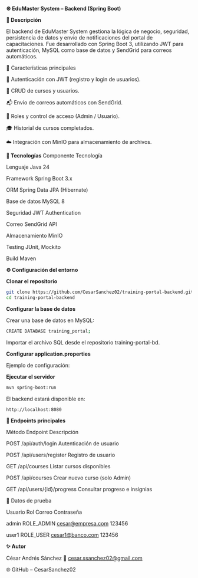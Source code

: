 **⚙️ EduMaster System – Backend (Spring Boot)**

**📘 Descripción**

El backend de EduMaster System gestiona la lógica de negocio, seguridad, persistencia de datos y envío de notificaciones del portal de capacitaciones.
Fue desarrollado con Spring Boot 3, utilizando JWT para autenticación, MySQL como base de datos y SendGrid para correos automáticos.

🧠 Características principales

🔐 Autenticación con JWT (registro y login de usuarios).

🧩 CRUD de cursos y usuarios.

📬 Envío de correos automáticos con SendGrid.

👥 Roles y control de acceso (Admin / Usuario).

🎓 Historial de cursos completados.

☁️ Integración con MinIO para almacenamiento de archivos.

**🧰 Tecnologías**
Componente	Tecnología

Lenguaje	Java 24

Framework	Spring Boot 3.x

ORM	Spring Data JPA (Hibernate)

Base de datos	MySQL 8

Seguridad	JWT Authentication

Correo	SendGrid API

Almacenamiento	MinIO

Testing	JUnit, Mockito

Build	Maven

**⚙️ Configuración del entorno**

**Clonar el repositorio**
```bash
git clone https://github.com/CesarSanchez02/training-portal-backend.git
cd training-portal-backend
```

**Configurar la base de datos**

Crear una base de datos en MySQL:
```bash
CREATE DATABASE training_portal;
```

Importar el archivo SQL desde el repositorio training-portal-bd.

**Configurar application.properties**

Ejemplo de configuración:

**Ejecutar el servidor**
```bash
mvn spring-boot:run
```


El backend estará disponible en:
```bash
http://localhost:8080
```

**📡 Endpoints principales**

Método	Endpoint	Descripción

POST	/api/auth/login	Autenticación de usuario

POST	/api/users/register	Registro de usuario

GET	/api/courses	Listar cursos disponibles

POST	/api/courses	Crear nuevo curso (solo Admin)

GET	/api/users/{id}/progress	Consultar progreso e insignias


🧪 Datos de prueba

Usuario	Rol	Correo	Contraseña

admin	ROLE_ADMIN	cesar@empresa.com 123456

user1	ROLE_USER	cesar1@banco.com 123456


**✨ Autor**

César Andrés Sánchez
📧 cesar.ssanchez02@gmail.com

🌐 GitHub – CesarSanchez02
